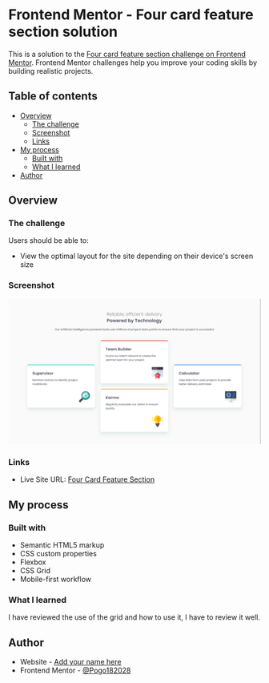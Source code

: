 # Frontend Mentor - Four card feature section solution

This is a solution to the [Four card feature section challenge on Frontend Mentor](https://www.frontendmentor.io/challenges/four-card-feature-section-weK1eFYK). Frontend Mentor challenges help you improve your coding skills by building realistic projects.

## Table of contents

- [Overview](#overview)
  - [The challenge](#the-challenge)
  - [Screenshot](#screenshot)
  - [Links](#links)
- [My process](#my-process)
  - [Built with](#built-with)
  - [What I learned](#what-i-learned)
- [Author](#author)

## Overview

### The challenge

Users should be able to:

- View the optimal layout for the site depending on their device's screen size

### Screenshot

![Overview](./images/overview.png)

### Links

- Live Site URL: [Four Card Feature Section](https://frontendmentor-fourcardfeaturesection.netlify.app/)

## My process

### Built with

- Semantic HTML5 markup
- CSS custom properties
- Flexbox
- CSS Grid
- Mobile-first workflow

### What I learned

I have reviewed the use of the grid and how to use it, I have to review it well.

## Author

- Website - [Add your name here](https://www.your-site.com)
- Frontend Mentor - [@Pogo182028](https://www.frontendmentor.io/profile/Pogo182028)
